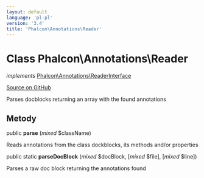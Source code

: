 ```yaml
---
layout: default
language: 'pl-pl'
version: '3.4'
title: 'Phalcon\Annotations\Reader'
---
```


# Class **Phalcon\Annotations\Reader**

*implements* [Phalcon\Annotations\ReaderInterface](/3.4/en/api/Phalcon_Annotations_ReaderInterface)

<a href="https://github.com/phalcon/cphalcon/tree/v3.4.0/phalcon/annotations/reader.zep" class="btn btn-default btn-sm">Source on GitHub</a>

Parses docblocks returning an array with the found annotations

## Metody

public **parse** (*mixed* $className)

Reads annotations from the class dockblocks, its methods and/or properties

public static **parseDocBlock** (*mixed* $docBlock, [*mixed* $file], [*mixed* $line])

Parses a raw doc block returning the annotations found